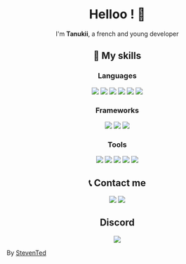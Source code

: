 <h1 align="center">Helloo ! 👋</h1>
<p align="center">
I'm <b>Tanukii</b>, a french and young developer
</p>
<h2 align="center">🎨 My skills </h2>
<h3 align="center">Languages </h3>
<p align="center">
  <img src="https://img.shields.io/badge/javascript%20-%23323330.svg?&style=for-the-badge&logo=javascript&logoColor=%23F7DF1E"/>
  <img src="https://img.shields.io/badge/lua%20-%23323330.svg?&style=for-the-badge&logo=lua&logoColor=%237575D0"/>
  <img src="https://img.shields.io/badge/python%20-%23323330.svg?&style=for-the-badge&logo=python&logoColor=%23ffda4c"/>
  <img src="https://img.shields.io/badge/html5%20-%23323330.svg?&style=for-the-badge&logo=html5&logoColor=%23E34F26"/>
  <img src="https://img.shields.io/badge/css3%20-%23323330.svg?&style=for-the-badge&logo=css3&logoColor=%231572B6"/>
  <img src="https://img.shields.io/badge/php%20-%23323330.svg?&style=for-the-badge&logo=php&logoColor=%231572B6"/>
<h3 align="center">Frameworks </h3>
<p align="center">
  <img src="https://img.shields.io/badge/discord.js%20-%23323330.svg?&style=for-the-badge&logo=discord&logoColor=white"/>
  <img src="https://img.shields.io/badge/rageui%20-%23323330.svg?&style=for-the-badge&logo=fivem&logoColor=white"/>
  <img src="https://img.shields.io/badge/esx%20-%23323330.svg?&style=for-the-badge&logo=fivem&logoColor=white"/>
<h3 align="center">Tools </h3>
<p align="center">
  <img src="https://img.shields.io/badge/visual studio code%20-%23323330.svg?&style=for-the-badge&logo=visualstudiocode&logoColor=white"/>
  <img src="https://img.shields.io/badge/git%20-%23323330.svg?&style=for-the-badge&logo=git&logoColor=white"/>
  <img src="https://img.shields.io/badge/node.js%20-%23323330.svg?&style=for-the-badge&logo=node.js&logoColor=white"/>
  <img src="https://img.shields.io/badge/figma%20-%23323330.svg?&style=for-the-badge&logo=figma&logoColor=white"/>
  <img src="https://img.shields.io/badge/adobe photoshop%20-%23323330.svg?&style=for-the-badge&logo=adobephotoshop&logoColor=white"/>
<div align="center">
<h2 align="center">📞 Contact me </h2>
<p align="center">
<img src="https://img.shields.io/badge/@untanukii%20-%237289DA.svg?&style=for-the-badge&logo=discord&logoColor=white"/>
<img src="http://img.shields.io/badge/UnTanukii%20-%231c9af0.svg?&style=for-the-badge&logo=twitter&logoColor=white"/>
</p>
<h2 align="center"> Discord </h2>
<img src="https://lanyard-profile-readme.vercel.app/api/670255715553902612" align="center">
</div>
<p>By <a href="https://github.com/StevenTedYT">StevenTed</a></</p>
